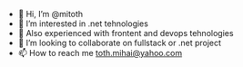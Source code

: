 - 👋 Hi, I’m @mitoth
- 👀 I’m interested in .net tehnologies
- 🌱 Also experienced with frontent and devops tehnologies 
- 💞️ I’m looking to collaborate on fullstack or .net project
- 📫 How to reach me toth.mihai@yahoo.com

<!---
mitoth/mitoth is a ✨ special ✨ repository because its `README.md` (this file) appears on your GitHub profile.
You can click the Preview link to take a look at your changes.
--->
